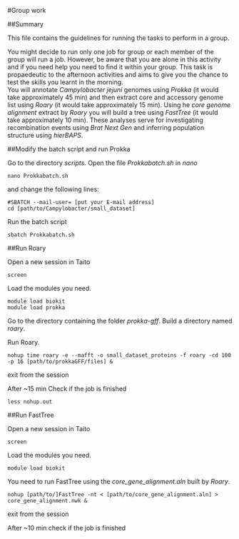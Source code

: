 #Group work

##Summary

This file contains the guidelines for running the tasks to perform in a group.

You might decide to run only one job for group or each member of the group will run a job. However, be aware that you are alone in this activity and if you need help you need to find it within your group.
This task is propaedeutic to the afternoon activities and aims to give you the chance to test the skills you learnt in the morning.   
You will annotate *Campylobacter jejuni* genomes using *Prokka* (it would take approximately 45 min) and then extract core and accessory genome list using *Roary* (it would take approximately 15 min). Using he *core genome alignment* extract by *Roary* you will build a tree using *FastTree* (it would take approximately 10 min). These analyses serve for investigating recombination events using *Brat Next Gen* and inferring population structure using *hierBAPS*.


##Modify the batch script and run Prokka

Go to the directory *scripts*.
Open the file *Prokkabatch.sh* in *nano*

```
nano Prokkabatch.sh
```
and change the following lines:

```
#SBATCH --mail-user= [put your E-mail address]
cd [path/to/Campylobacter/small_dataset]
```

Run the batch script

```
sbatch Prokkabatch.sh
```

##Run Roary

Open a new session in Taito

```
screen
```

Load the modules you need.

```
module load biokit
module load prokka
```

Go to the directory containing the folder *prokka-gff*.
Build a directory named *roary*.

Run Roary.

```
nohup time roary -e --mafft -o small_dataset_proteins -f roary -cd 100 -p 16 [path/to/prokkaGFF/files] &
```

exit from the session


After ~15 min Check if the job is finished 

```
less nohup.out
```

##Run FastTree

Open a new session in Taito

```
screen
```
Load the modules you need.

```
module load biokit
```

You need to run FastTree using the *core_gene_alignment.aln* built by *Roary*.

```
nohup [path/to/]FastTree -nt < [path/to/core_gene_alignment.aln] > core_gene_alignment.nwk &
```
exit from the session

After ~10 min check if the job is finished 

